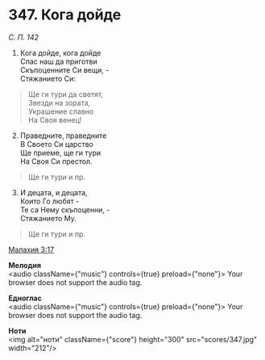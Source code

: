 # 347. Кога дойде

_С. П. 142_

1. Кога дойде, кога дойде  
Спас наш да приготви  
Скъпоценните Си вещи, -  
Стяжанието Си:  

> Ще ги тури да светят,  
> Звезди на зората,  
> Украшение славно  
> На Своя венец!

2. Праведните, праведните  
В Своето Си царство  
Ще приеме, ще ги тури  
На Своя Си престол.  

> Ще ги тури и пр.  

3. И децата, и децата,  
Които Го любят -  
Те са Нему скъпоценни, -  
Стяжанието Му.  

> Ще ги тури и пр.

[Малахия 3:17](http://biblia.bg/index.php?k=39&g=3&s=17)

**Мелодия**  
<audio className={"music"} controls={true} preload={"none"}>
    <source src="mp3/347.mp3" type="audio/mpeg"/>
    Your browser does not support the audio tag.
</audio>

**Едноглас**  
<audio className={"music"} controls={true} preload={"none"}>
    <source src="transp/347.mp3" type="audio/mpeg"/>
    Your browser does not support the audio tag.
</audio>

**Ноти**  
<img alt="ноти" className={"score"} height="300" src="scores/347.jpg" width="212"/>

